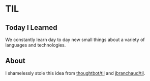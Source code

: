 # TIL
## Today I Learned
We constantly learn day to day new small things about a variety of languages and technologies.

## About
I shamelessly stole this idea from [thoughtbot/til](https://github.com/thoughtbot/til) and [jbranchaud/til](https://github.com/jbranchaud/til).
